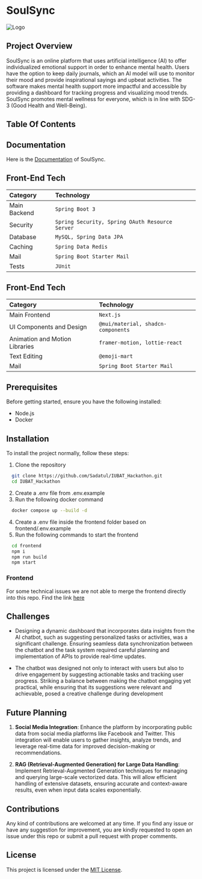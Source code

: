 
# SoulSync
![Logo](https://i.imgur.com/aXi9WDC.png)












## Project Overview 

SoulSync is an online platform that uses artificial intelligence (AI) to offer individualized emotional support in order to enhance mental health. Users have the option to keep daily journals, which an AI model will use to monitor their mood and provide inspirational sayings and upbeat activities. The software makes mental health support more impactful and accessible by providing a dashboard for tracking progress and visualizing mood trends. SoulSync promotes mental wellness for everyone, which is in line with SDG-3 (Good Health and Well-Being).




## Table Of Contents



## Documentation

Here is the [Documentation](https://www.canva.com/design/DAGYatY50Qg/Hn6c7RtnoLZnS3QhUDXCgQ/view?utm_content=DAGYatY50Qg&utm_campaign=designshare&utm_medium=link&utm_source=editor) of SoulSync.


## Front-End Tech


| Category | Technology     | 
| :-------- | :------- | 
| Main Backend | `Spring Boot 3` |
| Security | `Spring Security, Spring OAuth Resource Server` |
| Database | `MySQL, Spring Data JPA` |
| Caching | `Spring Data Redis` |
| Mail | `Spring Boot Starter Mail` | 
| Tests | `JUnit` |


## Front-End Tech

| Category | Technology     | 
| :-------- | :------- | 
| Main Frontend | `Next.js` |
| UI Components and Design | `@mui/material, shadcn-components` |
| Animation and Motion Libraries | `framer-motion, lottie-react` |
| Text Editing | `@emoji-mart` |
| Mail | `Spring Boot Starter Mail` | 

## Prerequisites

Before getting started, ensure you have the following installed: 
- Node.js 
- Docker 
## Installation

To install the project  normally, follow these steps: 

1. Clone the repository
    
    

```bash
  git clone https://github.com/Sadatul/IUBAT_Hackathon.git
  cd IUBAT_Hackathon
```

2. Create a .env file from .env.example 
3. Run the following docker command

```bash
  docker compose up --build -d 
```

4. Create a .env file inside the frontend folder based on frontend/.env.example 
5. Run the following commands to start the frontend

```bash
  cd frontend 
  npm i 
  npm run build 
  npm start 
```
### Frontend
For some technical issues we are not able to merge the frontend directly into this repo. Find the link [here](https://github.com/hasnainadil/soul-sync-frontend/tree/main)
## Challenges

- Designing a dynamic dashboard that incorporates data insights from the AI chatbot, such as suggesting personalized tasks or activities, was a significant challenge. Ensuring seamless data synchronization between the chatbot and the task system required careful planning and implementation of APIs to provide real-time updates.

- The chatbot was designed not only to interact with users but also to drive engagement by suggesting actionable tasks and tracking user progress. Striking a balance between making the chatbot engaging yet practical, while ensuring that its suggestions were relevant and achievable, posed a creative challenge during development

## Future Planning 

1. **Social Media Integration**: Enhance the platform by incorporating public data from social media platforms like Facebook and Twitter. This integration will enable users to gather insights, analyze trends, and leverage real-time data for improved decision-making or recommendations.

2. **RAG (Retrieval-Augmented Generation) for Large Data Handling**: Implement Retrieval-Augmented Generation techniques for managing and querying large-scale vectorized data. This will allow efficient handling of extensive datasets, ensuring accurate and context-aware results, even when input data scales exponentially.

## Contributions

Any kind of contributions are welcomed at any time. If you find any issue or have any suggestion for improvement, you are kindly requested to open an issue under this repo or submit a pull request with proper comments. 


## License

This project is licensed under the [MIT License](https://choosealicense.com/licenses/mit/).

